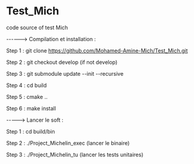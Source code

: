 # Test_Mich
code source of test Mich

------> Compilation et installation :

Step 1 : git clone https://github.com/Mohamed-Amine-Mich/Test_Mich.git

Step 2 : git checkout develop (if not develop)

Step 3 : git submodule update --init --recursive

Step 4 : cd build

Step 5 : cmake ..

Step 6 : make install



-----> Lancer le soft : 

Step 1 : cd build/bin

Step 2 : ./Project_Michelin_exec (lancer le binaire)

Step 3 : ./Project_Michelin_tu (lancer les tests unitaires)
